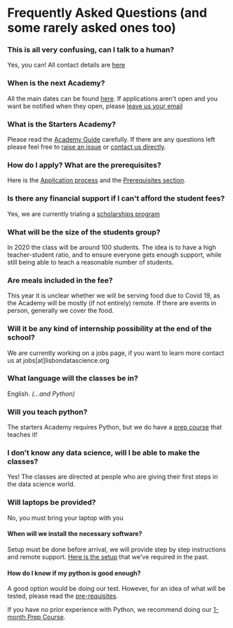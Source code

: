 

# Frequently Asked Questions (and some rarely asked ones too)

### This is all very confusing, can I talk to a human? 
Yes, you can! All contact details are [here](http://www.lisbondatascience.org/#lp-pom-block-721)

### When is the next Academy? 
All the main dates can be found [here](https://calendar.google.com/calendar/embed?src=lisbondatascience.org_th6fpmimvqvso12t70cd1gkvq8@group.calendar.google.com&ctz=Europe/Lisbon&pli=1). If applications aren't open and you want be notified when they open, please [leave us your email](http://www.lisbondatascience.org/) 

### What is the Starters Academy?
Please read the [Academy Guide](pages/Starters-Academy-(Course)) carefully. If there are any questions left please feel free to [raise an issue](https://github.com/LDSSA/wiki/issues) or [contact us directly](http://www.lisbondatascience.org/#lp-pom-block-721).

### How do I apply? What are the prerequisites? 
Here is the [Application process](pages/Application-process) and the [Prerequisites section](pages/Target-audience-and-Pre-requisites-for-the-Starters-Academy).

### Is there any financial support if I can't afford the student fees?
Yes, we are currently trialing a [scholarships program](pages/Application-process#scholarships)

### What will be the size of the students group?
In 2020 the class will be around 100 students. The idea is to have a high teacher-student ratio, and to ensure everyone gets enough support, while still being able to teach a reasonable number of students. 


### Are meals included in the fee?
This year it is unclear whether we will be serving food due to Covid 19, as the Academy will be mostly (if not entirely) remote. If there are events in person, generally we cover the food. 


### Will it be any kind of internship possibility at the end of the school?
We are currently working on a jobs page, if you want to learn more contact us at jobs[at]lisbondatascience.org 

### What language will the classes be in?
English. _(...and Python)_

### Will you teach python? 
The starters Academy requires Python, but we do have a [prep course](pages/Data-Science-Prep-Course) that teaches it!  

### I don’t know any data science, will I be able to make the classes? 
Yes! The classes are directed at people who are giving their first steps in the data science world. 
 
### Will laptops be provided? 
No, you must bring your laptop with you

#### When will we install the necessary software? 
Setup must be done before arrival, we will provide step by step instructions and remote support. 
[Here is the setup](https://github.com/LDSSA/setup) that we've required in the past.

#### How do I know if my python is good enough?
A good option would be doing our test. However, for an idea of what will be tested, please read the [pre-requisites](pages/Starters-Academy-(Course)#pre-requisites).

If you have no prior experience with Python, we recommend doing our [1-month Prep Course](pages/Data-Science-Prep-Course).
